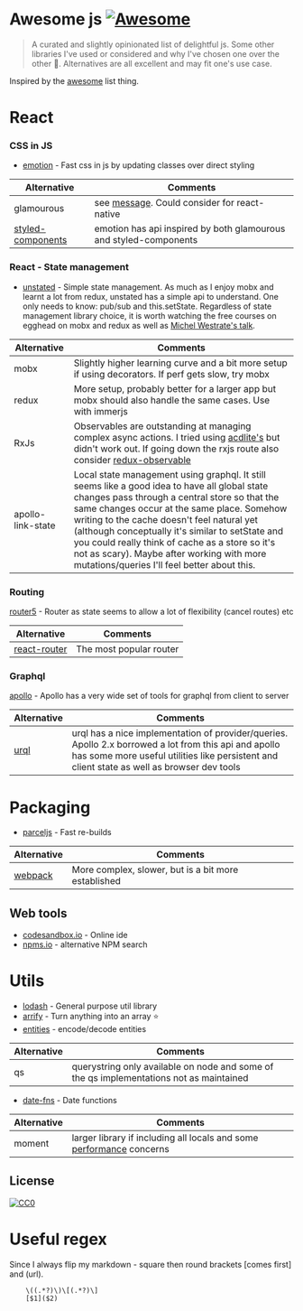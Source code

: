 # Awesome js [![Awesome](https://cdn.rawgit.com/sindresorhus/awesome/d7305f38d29fed78fa85652e3a63e154dd8e8829/media/badge.svg)](https://github.com/sindresorhus/awesome)

> A curated and slightly opinionated list of delightful js. Some other libraries I've used or considered and why I've chosen one over the other 🤷. Alternatives are all excellent and may fit one's use case.

Inspired by the [awesome](https://github.com/sindresorhus/awesome) list thing.

# React

### CSS in JS

- [emotion](https://emotion.sh) - Fast css in js by updating classes over direct styling

| Alternative                                            | Comments                                                                                       |
| ------------------------------------------------------ | ---------------------------------------------------------------------------------------------- |
| glamourous                                             | see [message](https://github.com/paypal/glamorous/issues/419). Could consider for react-native |
| [styled-components](https://www.styled-components.com) | emotion has api inspired by both glamourous and styled-components                              |

### React - State management

- [unstated](https://github.com/jamiebuilds/unstated) - Simple state management. As much as I enjoy mobx and learnt a lot from redux, unstated has a simple api to understand. One only needs to know: pub/sub and this.setState. Regardless of state management library choice, it is worth watching the free courses on egghead on mobx and redux as well as [Michel Westrate's talk](https://www.youtube.com/watch?v=Gyp2QDr7YkU).

| Alternative       | Comments                                                                                                                                                                                                                                                                                                                                                                                                                                       |
| ----------------- | ---------------------------------------------------------------------------------------------------------------------------------------------------------------------------------------------------------------------------------------------------------------------------------------------------------------------------------------------------------------------------------------------------------------------------------------------- |
| mobx              | Slightly higher learning curve and a bit more setup if using decorators. If perf gets slow, try mobx                                                                                                                                                                                                                                                                                                                                           |
| redux             | More setup, probably better for a larger app but mobx should also handle the same cases. Use with immerjs                                                                                                                                                                                                                                                                                                                                      |
| RxJs              | Observables are outstanding at managing complex async actions. I tried using [acdlite's](https://github.com/acdlite/react-rx-component) but didn't work out. If going down the rxjs route also consider [redux-observable](https://github.com/redux-observable/redux-observable)                                                                                                                                                               |
| apollo-link-state | Local state management using graphql. It still seems like a good idea to have all global state changes pass through a central store so that the same changes occur at the same place. Somehow writing to the cache doesn't feel natural yet (although conceptually it's similar to setState and you could really think of cache as a store so it's not as scary). Maybe after working with more mutations/queries I'll feel better about this. |

### Routing

[router5](https://router5.js.org/) - Router as state seems to allow a lot of flexibility (cancel routes) etc

| Alternative                                             | Comments                |
| ------------------------------------------------------- | ----------------------- |
| [react-router](https://reacttraining.com/react-router/) | The most popular router |

### Graphql

[apollo](https://www.apollographql.com) - Apollo has a very wide set of tools for graphql from client to server

| Alternative                                    | Comments                                                                                                                                                                                            |
| ---------------------------------------------- | --------------------------------------------------------------------------------------------------------------------------------------------------------------------------------------------------- |
| [urql](https://github.com/FormidableLabs/urql) | urql has a nice implementation of provider/queries. Apollo 2.x borrowed a lot from this api and apollo has some more useful utilities like persistent and client state as well as browser dev tools |

# Packaging

- [parceljs](https://parceljs.org/) - Fast re-builds

| Alternative                        | Comments                                            |
| ---------------------------------- | --------------------------------------------------- |
| [webpack](https://webpack.js.org/) | More complex, slower, but is a bit more established |

## Web tools

- [codesandbox.io](https://codesandbox.io) - Online ide
- [npms.io](https://npms.io/) - alternative NPM search

# Utils

- [lodash](https://lodash.com) - General purpose util library
- [arrify](https://github.com/sindresorhus/arrify) - Turn anything into an array :star:
- [entities](https://github.com/fb55/entities) - encode/decode entities

| Alternative | Comments                                                                                |
| ----------- | --------------------------------------------------------------------------------------- |
| qs          | querystring only available on node and some of the qs implementations not as maintained |

- [date-fns](https://date-fns.org/) - Date functions

| Alternative | Comments                                                                                                               |
| ----------- | ---------------------------------------------------------------------------------------------------------------------- |
| moment      | larger library if including all locals and some [performance](https://raygun.com/blog/moment-js-vs-date-fns/) concerns |

## License

[![CC0](http://mirrors.creativecommons.org/presskit/buttons/88x31/svg/cc-zero.svg)](https://creativecommons.org/publicdomain/zero/1.0/)

# Useful regex

Since I always flip my markdown - square then round brackets [comes first] and (url).

```
    \((.*?)\)\[(.*?)\]
    [$1]($2)
```
